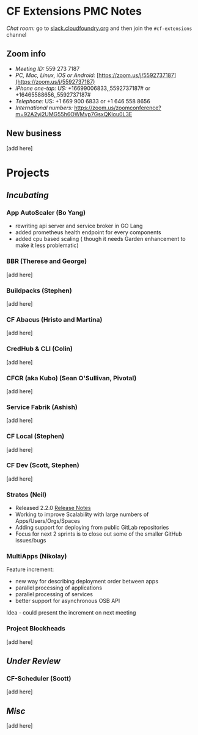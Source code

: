 # CF Extensions PMC Notes

*Chat room:* go to [slack.cloudfoundry.org](https://slack.cloudfoundry.org) and then join the `#cf-extensions` channel

## Zoom info

- *Meeting ID:* 559 273 7187
- *PC, Mac, Linux, iOS or Android:* [https://zoom.us/j/5592737187](https://zoom.us/j/5592737187)
- *iPhone one-tap: US:* +16699006833,,5592737187#  or +16465588656,,5592737187# 
- *Telephone:* US: +1 669 900 6833  or +1 646 558 8656 
- *International numbers:* https://zoom.us/zoomconference?m=92A2yi2UMG55h6OWMvp7GsxQKIou0L3E

## New business

[add here]

# Projects

## _Incubating_

### App AutoScaler (Bo Yang)

- rewriting api server and service broker in GO Lang
- added prometheus health endpoint for every components 
- added cpu based scaling ( though it needs Garden enhancement to make it less problematic)
 
### BBR (Therese and George)

[add here]

### Buildpacks (Stephen)

[add here]

### CF Abacus (Hristo and Martina)

[add here]

### CredHub & CLI (Colin)

[add here]

### CFCR (aka Kubo) (Sean O'Sullivan, Pivotal)

[add here]

### Service Fabrik (Ashish)

[add here]

### CF Local (Stephen)

[add here]

### CF Dev (Scott, Stephen)

[add here]

### Stratos (Neil)

- Released 2.2.0 [Release Notes](https://github.com/cloudfoundry-incubator/stratos/releases/tag/2.2.0)
- Working to improve Scalability with large numbers of Apps/Users/Orgs/Spaces
- Adding support for deploying from public GitLab repositories
- Focus for next 2 sprints is to close out some of the smaller GitHub issues/bugs

### MultiApps (Nikolay)

Feature increment:
- new way for describing deployment order between apps
- parallel processing of applications
- parallel processing of services
- better support for asynchronous OSB API

Idea - could present the increment on next meeting

### Project Blockheads

[add here]

## _Under Review_

### CF-Scheduler (Scott)

[add here]

## _Misc_

[add here]
